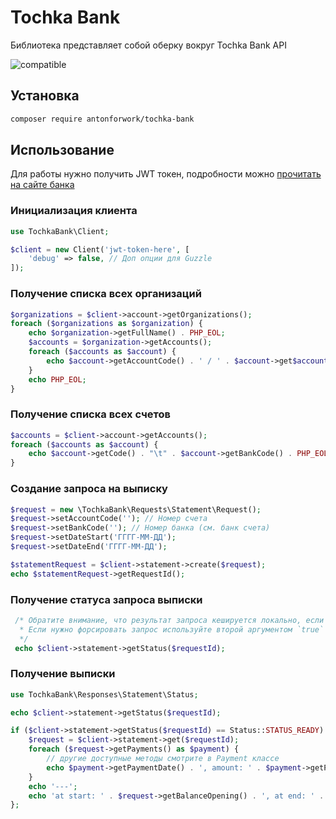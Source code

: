 # Tochka Bank
Библиотека представляет собой оберку вокруг Tochka Bank API

![compatible](https://img.shields.io/badge/PHP%207-Compatible-brightgreen.svg)


## Установка ##
```sh
composer require antonforwork/tochka-bank
```

## Использование ##
Для работы нужно получить JWT токен, подробности можно [прочитать на сайте банка](https://enter.tochka.com/doc/v1/auth.html#jwt)

### Инициализация клиента ###
```php
use TochkaBank\Client;

$client = new Client('jwt-token-here', [
    'debug' => false, // Доп опции для Guzzle
]);

``` 

### Получение списка всех организаций ###
```php
$organizations = $client->account->getOrganizations();
foreach ($organizations as $organization) {
    echo $organization->getFullName() . PHP_EOL;
    $accounts = $organization->getAccounts();
    foreach ($accounts as $account) {
        echo $account->getAccountCode() . ' / ' . $account->get$account->getCurrencyCode() . PHP_EOL;
    }
    echo PHP_EOL;
}
```

### Получение списка всех счетов ###
```php
$accounts = $client->account->getAccounts();
foreach ($accounts as $account) {
    echo $account->getCode() . "\t" . $account->getBankCode() . PHP_EOL;
}
```

### Создание запроса на выписку ###
```php
$request = new \TochkaBank\Requests\Statement\Request();
$request->setAccountCode(''); // Номер счета
$request->setBankCode(''); // Номер банка (см. банк счета)
$request->setDateStart('ГГГГ-ММ-ДД');
$request->setDateEnd('ГГГГ-ММ-ДД');

$statementRequest = $client->statement->create($request);
echo $statementRequest->getRequestId();
```

### Получение статуса запроса выписки ###
```php
 /* Обратите внимание, что результат запроса кешируется локально, если вызвать дважды вернется один результат
  * Если нужно форсировать запрос используйте второй аргументом `true`
  */
 echo $client->statement->getStatus($requestId);
```

### Получение выписки ###
```php
use TochkaBank\Responses\Statement\Status;

echo $client->statement->getStatus($requestId);

if ($client->statement->getStatus($requestId) == Status::STATUS_READY) {
    $request = $client->statement->get($requestId);
    foreach ($request->getPayments() as $payment) {
        // другие доступные методы смотрите в Payment классе
        echo $payment->getPaymentDate() . ', amount: ' . $payment->getPaymentAmount() . PHP_EOL;
    }
    echo '---';
    echo 'at start: ' . $request->getBalanceOpening() . ', at end: ' . $request->getBalanceClosing();
};
```
